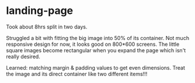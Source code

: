 # landing-page
Took about 8hrs split in two days. 

Struggled a bit with fitting the big image into 50% of its container. Not much responsive design for now, it looks good on 800*600 screens. The little square images become rectangular when you expand the page which isn't really desired. 

Learned: matching margin & padding values to get even dimensions. Treat the image and its direct container like two different items!!!